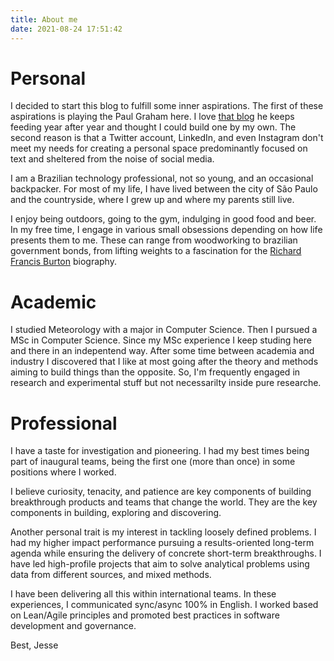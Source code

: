 ```yaml
---
title: About me
date: 2021-08-24 17:51:42
---
```


# Personal 

I decided to start this blog to fulfill some inner aspirations. The first of these aspirations is playing the Paul Graham here. I love [that blog](http://paulgraham.com/) he keeps feeding year after year and thought I could build one by my own. The second reason is that a Twitter account, LinkedIn, and even Instagram don't meet my needs for creating a personal space predominantly focused on text and sheltered from the noise of social media.

I am a Brazilian technology professional, not so young, and an occasional backpacker. For most of my life, I have lived between the city of São Paulo and the countryside, where I grew up and where my parents still live.

I enjoy being outdoors, going to the gym, indulging in good food and beer. In my free time, I engage in various small obsessions depending on how life presents them to me. These can range from woodworking to brazilian government bonds, from lifting weights to a fascination for the [Richard Francis Burton](https://pt.wikipedia.org/wiki/Richard_Francis_Burton) biography.  


# Academic

I studied Meteorology with a major in Computer Science. Then I pursued a MSc in Computer Science. Since my MSc experience I keep studing here and there in an indepentend way. After some time between academia and industry I discovered that I like at most going after the theory and methods aiming to build things than the opposite. So, I'm frequently engaged in research and experimental stuff but not necessarilty inside pure researche. 

# Professional

I have a taste for investigation and pioneering. I had my best times being part of inaugural teams, being the first one (more than once) in some positions where I worked. 

I believe curiosity, tenacity, and patience are key components of building breakthrough products and teams that change the world. They are the key components in building, exploring and discovering.

Another personal trait is my interest in tackling loosely defined problems. I had my higher impact performance pursuing a results-oriented long-term agenda while ensuring the delivery of concrete short-term breakthroughs. I have led high-profile projects that aim to solve analytical problems using data from different sources, and mixed methods.

I have been delivering all this within international teams. In these experiences, I communicated sync/async 100% in English. I worked based on Lean/Agile principles and promoted best practices in software development and governance.


Best, Jesse
